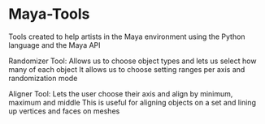 # Maya-Tools
Tools created to help artists in the Maya environment using the Python language and the Maya API

Randomizer Tool:   Allows us to choose object types and lets us select how many of each object
                   It allows us to choose setting ranges per axis and randomization mode
                   
Aligner Tool:      Lets the user choose their axis and align by minimum, maximum and middle
                   This is useful for aligning objects on a set and lining up vertices and faces on meshes
